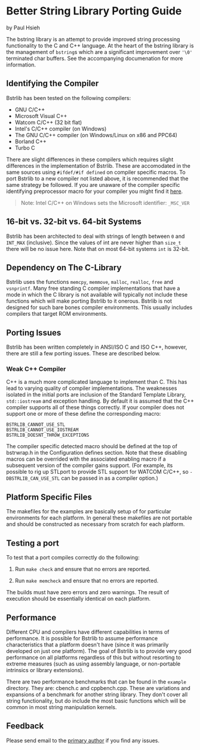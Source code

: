 Better String Library Porting Guide
===================================

by Paul Hsieh

The bstring library is an attempt to provide improved string processing
functionality to the C and C++ language. At the heart of the bstring library
is the management of `bstring`s which are a significant improvement over
`'\0'` terminated char buffers. See the accompanying documenation for more
information.

Identifying the Compiler
------------------------

Bstrlib has been tested on the following compilers:

* GNU C/C++
* Microsoft Visual C++
* Watcom C/C++ (32 bit flat)
* Intel's C/C++ compiler (on Windows)
* The GNU C/C++ compiler (on Windows/Linux on x86 and PPC64)
* Borland C++
* Turbo C

There are slight differences in these compilers which requires slight
differences in the implementation of Bstrlib. These are accomodated in the
same sources using `#ifdef/#if defined` on compiler specific macros. To
port Bstrlib to a new compiler not listed above, it is recommended that the
same strategy be followed. If you are unaware of the compiler specific
identifying preprocessor macro for your compiler you might find it
[here](http://predef.sourceforge.net/precomp.html).

> Note: Intel C/C++ on Windows sets the Microsoft identifier: `_MSC_VER`

16-bit vs. 32-bit vs. 64-bit Systems
------------------------------------

Bstrlib has been architected to deal with strings of length between `0` and
`INT_MAX` (inclusive). Since the values of int are never higher than `size_t`
there will be no issue here. Note that on most 64-bit systems `int` is 32-bit.

Dependency on The C-Library
---------------------------

Bstrlib uses the functions `memcpy`, `memmove`, `malloc`, `realloc`, `free`
and `vsnprintf`. Many free standing C compiler implementations that have a
mode in which the C library is not available will typically not include these
functions which will make porting Bstrlib to it onerous. Bstrlib is not
designed for such bare bones compiler environments. This usually includes
compilers that target ROM environments.

Porting Issues
--------------

Bstrlib has been written completely in ANSI/ISO C and ISO C++, however, there
are still a few porting issues. These are described below.

### Weak C++ Compiler

C++ is a much more complicated language to implement than C. This has lead
to varying quality of compiler implementations. The weaknesses isolated in
the initial ports are inclusion of the Standard Template Library,
`std::iostream` and exception handling. By default it is assumed that the C++
compiler supports all of these things correctly. If your compiler does not
support one or more of these define the corresponding macro:

    BSTRLIB_CANNOT_USE_STL
    BSTRLIB_CANNOT_USE_IOSTREAM
    BSTRLIB_DOESNT_THROW_EXCEPTIONS

The compiler specific detected macro should be defined at the top of
bstrwrap.h in the Configuration defines section. Note that these disabling
macros can be overrided with the associated enabling macro if a subsequent
version of the compiler gains support. (For example, its possible to rig
up STLport to provide STL support for WATCOM C/C++, so `-DBSTRLIB_CAN_USE_STL`
can be passed in as a compiler option.)

Platform Specific Files
-----------------------

The makefiles for the examples are basically setup of for particular
environments for each platform. In general these makefiles are not portable
and should be constructed as necessary from scratch for each platform.

Testing a port
--------------

To test that a port compiles correctly do the following:

1. Run `make check` and ensure that no errors are reported.

2. Run `make memcheck` and ensure that no errors are reported.

The builds must have zero errors and zero warnings. The result of execution
should be essentially identical on each platform.

Performance
-----------

Different CPU and compilers have different capabilities in terms of
performance. It is possible for Bstrlib to assume performance characteristics
that a platform doesn't have (since it was primarily developed on just one
platform). The goal of Bstrlib is to provide very good performance on all
platforms regardless of this but without resorting to extreme measures (such
as using assembly language, or non-portable intrinsics or library extensions).

There are two performance benchmarks that can be found in the `example`
directory. They are: cbench.c and cppbench.cpp. These are variations and
expansions of a benchmark for another string library. They don't cover all
string functionality, but do include the most basic functions which will be
common in most string manipulation kernels.

Feedback
--------

Please send email to the [primary author](websnarf@users.sourceforge.net) if
you find any issues.

<!-- vim: et:sw=4:ts=4
-->
